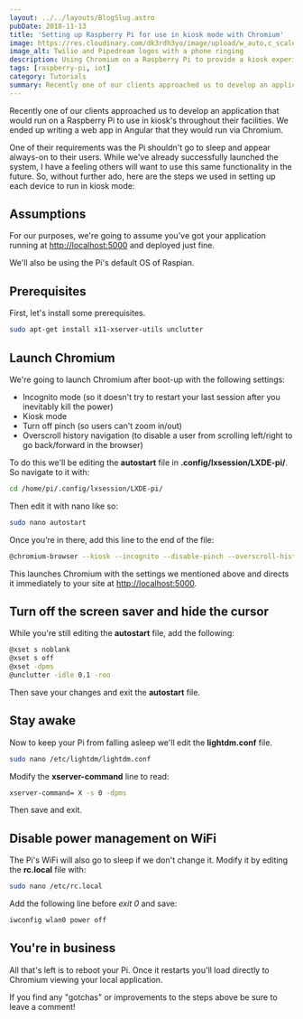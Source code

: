 ```yaml
---
layout: ../../layouts/BlogSlug.astro
pubDate: 2018-11-13
title: 'Setting up Raspberry Pi for use in kiosk mode with Chromium'
image: https://res.cloudinary.com/dk3rdh3yo/image/upload/w_auto,c_scale/v1669516284/blog/email-phone-call-transcripts-with-twilio-studio-and-pipedream/m_lxbxkr.png
image_alt: Twilio and Pipedream logos with a phone ringing
description: Using Chromium on a Raspberry Pi to provide a kiosk experience for users.
tags: [raspberry-pi, iot]
category: Tutorials
summary: Recently one of our clients approached us to develop an application that would run on a Raspberry Pi to use in kiosk's throughout their facilities.  We ended up writing a web app in Angular that they would run via Chromium.
---
```


Recently one of our clients approached us to develop an application that would run on a Raspberry Pi to use in kiosk's throughout their facilities. We ended up writing a web app in Angular that they would run via Chromium.

One of their requirements was the Pi shouldn't go to sleep and appear always-on to their users. While we've already successfully launched the system, I have a feeling others will want to use this same functionality in the future. So, without further ado, here are the steps we used in setting up each device to run in kiosk mode:

<!--more-->

## Assumptions

For our purposes, we're going to assume you've got your application running at
[http://localhost:5000](http://localhost:5000) and deployed just fine.

We'll also be using the Pi's default OS of Raspian.

## Prerequisites

First, let's install some prerequisites.

```bash
sudo apt-get install x11-xserver-utils unclutter
```

## Launch Chromium

We're going to launch Chromium after boot-up with the following settings:

- Incognito mode (so it doesn't try to restart your last session after you inevitably kill the power)
- Kiosk mode
- Turn off pinch (so users can't zoom in/out)
- Overscroll history navigation (to disable a user from scrolling left/right to go back/forward in the browser)

To do this we'll be editing the **autostart** file in **.config/lxsession/LXDE-pi/**. So navigate to it with:

```bash
cd /home/pi/.config/lxsession/LXDE-pi/
```

Then edit it with nano like so:

```bash
sudo nano autostart
```

Once you’re in there, add this line to the end of the file:

```bash
@chromium-browser --kiosk --incognito --disable-pinch --overscroll-history-navigation=0 http://localhost:5000
```

This launches Chromium with the settings we mentioned above and directs it immediately to your site at [http://localhost:5000](http://localhost:5000).

## Turn off the screen saver and hide the cursor

While you're still editing the **autostart** file, add the following:

```bash
@xset s noblank
@xset s off
@xset -dpms
@unclutter -idle 0.1 -roo
```

Then save your changes and exit the **autostart** file.

## Stay awake

Now to keep your Pi from falling asleep we'll edit the **lightdm.conf** file.

```bash
sudo nano /etc/lightdm/lightdm.conf
```

Modify the **xserver-command** line to read:

```bash
xserver-command= X -s 0 -dpms
```

Then save and exit.

## Disable power management on WiFi

The Pi's WiFi will also go to sleep if we don't change it. Modify it by editing the **rc.local** file with:

```bash
sudo nano /etc/rc.local
```

Add the following line before _exit 0_ and save:

```bash
iwconfig wlan0 power off
```

## You're in business

All that's left is to reboot your Pi. Once it restarts you'll load directly to Chromium viewing your local application.

If you find any "gotchas" or improvements to the steps above be sure to leave a comment!
